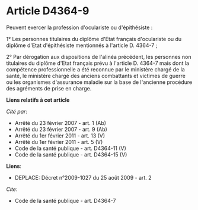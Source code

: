 # Article D4364-9

Peuvent exercer la profession d'oculariste ou d'épithésiste :

1° Les personnes titulaires du diplôme d'Etat français d'oculariste ou du diplôme d'Etat d'épithésiste mentionnés à l'article
D. 4364-7 ;

2° Par dérogation aux dispositions de l'alinéa précédent, les personnes non titulaires du diplôme d'Etat français prévu à
l'article D. 4364-7 mais dont la compétence professionnelle a été reconnue par le ministère chargé de la santé, le ministère
chargé des anciens combattants et victimes de guerre ou les organismes d'assurance maladie sur la base de l'ancienne
procédure des agréments de prise en charge.

**Liens relatifs à cet article**

_Cité par_:

  - Arrêté du 23 février 2007 - art. 1 (Ab)
  - Arrêté du 23 février 2007 - art. 9 (Ab)
  - Arrêté du 1er février 2011 - art. 13 (V)
  - Arrêté du 1er février 2011 - art. 5 (V)
  - Code de la santé publique - art. D4364-11 (V)
  - Code de la santé publique - art. D4364-15 (V)

**Liens**:

  - DEPLACE: Décret n°2009-1027 du 25 août 2009 - art. 2

_Cite_:

  - Code de la santé publique - art. D4364-7

